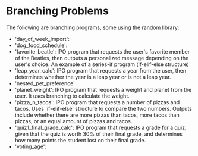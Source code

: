 # Branching Problems
The following are branching programs, some using the random library:
* 'day_of_week_import':
* 'dog_food_schedule': 
* 'favorite_beatle': IPO program that requests the user's favorite member of the Beatles, then outputs a personalized message depending on the user's choice. An example of a series-if program (if-elif-else structure)
* 'leap_year_calc': IPO program that requests a year from the user, then determines whether the year is a leap year or is not a leap year.
* 'nested_pet_preference'
* 'planet_weight': IPO program that requests a weight and planet from the user. It uses branching to calculate the weight.
* 'pizza_n_tacos': IPO program that requests a number of pizzas and tacos. Uses 'if-elif-else' structure to compare the two numbers. Outputs include whether there are more pizzas than tacos, more tacos than pizzas, or an equal amount of pizzas and tacos.
* 'quiz1_final_grade_calc': IPO program that requests a grade for a quiz, given that the quiz is worth 30% of their final grade, and determines how many points the student lost on their final grade.
* 'voting_age': 
